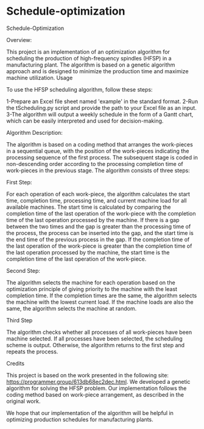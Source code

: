 ﻿# Schedule-optimization
Schedule-Optimization

Overview:

This project is an implementation of an optimization algorithm for scheduling the production of high-frequency spindles (HFSP) in a manufacturing plant. The algorithm is based on a genetic algorithm approach and is designed to minimize the production time and maximize machine utilization.
Usage

To use the HFSP scheduling algorithm, follow these steps:

   1-Prepare an Excel file sheet named 'example' in the standard format.
   2-Run the tScheduling.py script and provide the path to your Excel file as an input.
   3-The algorithm will output a weekly schedule in the form of a Gantt chart, which can be easily interpreted and used for decision-making.

Algorithm Description:

The algorithm is based on a coding method that arranges the work-pieces in a sequential queue, with the position of the work-pieces indicating the processing sequence of the first process. The subsequent stage is coded in non-descending order according to the processing completion time of work-pieces in the previous stage. The algorithm consists of three steps:

First Step:

For each operation of each work-piece, the algorithm calculates the start time, completion time, processing time, and current machine load for all available machines. The start time is calculated by comparing the completion time of the last operation of the work-piece with the completion time of the last operation processed by the machine. If there is a gap between the two times and the gap is greater than the processing time of the process, the process can be inserted into the gap, and the start time is the end time of the previous process in the gap. If the completion time of the last operation of the work-piece is greater than the completion time of the last operation processed by the machine, the start time is the completion time of the last operation of the work-piece.

Second Step:

The algorithm selects the machine for each operation based on the optimization principle of giving priority to the machine with the least completion time. If the completion times are the same, the algorithm selects the machine with the lowest current load. If the machine loads are also the same, the algorithm selects the machine at random.

Third Step

The algorithm checks whether all processes of all work-pieces have been machine selected. If all processes have been selected, the scheduling scheme is output. Otherwise, the algorithm returns to the first step and repeats the process.

Credits

This project is based on the work presented in the following site: https://programmer.group/613db68ec2dec.html. We developed a genetic algorithm for solving the HFSP problem. Our implementation follows the coding method based on work-piece arrangement, as described in the original work.

We hope that our implementation of the algorithm will be helpful in optimizing production schedules for manufacturing plants.
